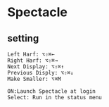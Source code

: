 # Spectacle

## setting

```
Left Harf: ⌥⇧⌘←
Right Harf: ⌥⇧⌘→
Next Display: ⌥⇧⌘↑
Previous Disply: ⌥⇧⌘↓
Make Smaller: ⌥⌘M

ON:Launch Spectacle at login
Select: Run in the status menu
```
